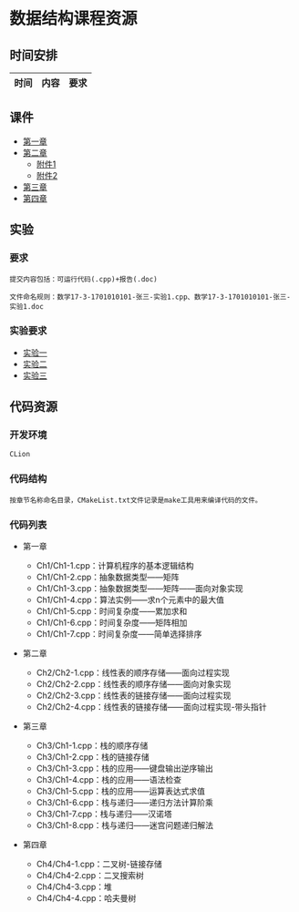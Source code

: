 # 数据结构课程资源
## 时间安排
时间			|内容			|要求
------------	|-----------	|-------



## 课件
* [第一章](http://59.47.179.191:9106/index.php/s/lAUgP8z8rS2TI7G)
* [第二章](http://59.47.179.191:9106/index.php/s/tgqx9sN63KKD3bC)
	* [附件1](http://59.47.179.191:9106/index.php/s/iaBCkaRjedBJQA3)
	* [附件2](http://59.47.179.191:9106/index.php/s/mvYM5jnjgA0VqA9)
* [第三章](http://59.47.179.191:9106/index.php/s/RMu0Rr3nf6Frb6K)
* [第四章](http://59.47.179.191:9106/index.php/s/koNayrEpYV6JExp)

## 实验
### 要求
	提交内容包括：可运行代码(.cpp)+报告(.doc)
	
	文件命名规则：数学17-3-1701010101-张三-实验1.cpp、数学17-3-1701010101-张三-实验1.doc
### 实验要求
* [实验一](http://59.47.179.191:9106/index.php/s/UaSnxeHtpXkK6JR)
* [实验二](http://59.47.179.191:9106/index.php/s/bLdAeAZ0ifJI7bb)
* [实验三](http://59.47.179.191:9106/index.php/s/xKYSRkKCAeaBJH9)

## 代码资源
### 开发环境
	CLion
### 代码结构
	按章节名称命名目录，CMakeList.txt文件记录是make工具用来编译代码的文件。
### 代码列表	
* 第一章
	* Ch1/Ch1-1.cpp：计算机程序的基本逻辑结构
	* Ch1/Ch1-2.cpp：抽象数据类型——矩阵
	* Ch1/Ch1-3.cpp：抽象数据类型——矩阵——面向对象实现
	* Ch1/Ch1-4.cpp：算法实例——求n个元素中的最大值
	* Ch1/Ch1-5.cpp：时间复杂度——累加求和
	* Ch1/Ch1-6.cpp：时间复杂度——矩阵相加
	* Ch1/Ch1-7.cpp：时间复杂度——简单选择排序

* 第二章
	* Ch2/Ch2-1.cpp：线性表的顺序存储——面向过程实现
	* Ch2/Ch2-2.cpp：线性表的顺序存储——面向对象实现
	* Ch2/Ch2-3.cpp：线性表的链接存储——面向过程实现
	* Ch2/Ch2-4.cpp：线性表的链接存储——面向过程实现-带头指针
* 第三章
	* Ch3/Ch1-1.cpp：栈的顺序存储
	* Ch3/Ch1-2.cpp：栈的链接存储
	* Ch3/Ch1-3.cpp：栈的应用——键盘输出逆序输出
	* Ch3/Ch1-4.cpp：栈的应用——语法检查
	* Ch3/Ch1-5.cpp：栈的应用——运算表达式求值
	* Ch3/Ch1-6.cpp：栈与递归——递归方法计算阶乘
	* Ch3/Ch1-7.cpp：栈与递归——汉诺塔
	* Ch3/Ch1-8.cpp：栈与递归——迷宫问题递归解法
* 第四章
	* Ch4/Ch4-1.cpp：二叉树-链接存储
	* Ch4/Ch4-2.cpp：二叉搜索树
	* Ch4/Ch4-3.cpp：堆
	* Ch4/Ch4-4.cpp：哈夫曼树
